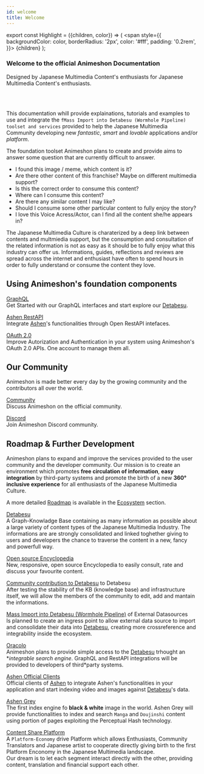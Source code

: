 ```yaml
---
id: welcome
title: Welcome
---
```


export const Highlight = ({children, color}) => (
  <span
    style={{
      backgroundColor: color,
      borderRadius: '2px',
      color: '#fff',
      padding: '0.2rem',
    }}>
    {children}
  </span>
);

### Welcome to the official Animeshon Documentation
<Highlight color="#f42555">Designed by Japanese Multimedia Content's enthusiasts for Japanese Multimedia Content's enthusiasts.</Highlight>

<br />
<br />

This documentation whill provide explainations, tutorials and examples to use and integrate the `fMass Import into Detabesu (Wormhole Pipeline) toolset and services` provided to help the Japanese Multimedia Community developing new *fantastic*, *smart* and *lovable* applications and/or *platform*.

The foundation toolset Animeshon plans to create and provide aims to answer some question that are currently difficult to answer.

* I found this image / meme, which content is it?
* Are there other content of this franchise? Maybe on different multimedia support?
* Is this the correct order to consume this content?
* Where can I consume this content?
* Are there any similar content I may like?
* Should I consume some other particular content to fully enjoy the story?
* I love this Voice Acress/Actor, can I find all the content she/he appears in?

The Japanese Multimedia Culture is charaterized by a deep link between contents and multmiedia support, but the consumption and consultation of the related information is not as easy as it should be to fully enjoy what this industry can offer us. Informations, guides, 
reflections and reviews are spread across the internet and enthusiast have often to spend hours in order to fully understand or consume the content they love.


## Using Animeshon's foundation components

[GraphQL](/docs/detabesu/graphql/quickstarts)   
Get Started with our GraphQL interfaces and start explore our [Detabesu](/docs/detabesu/introduction).

[Ashen RestAPI](/docs/ashen/sdk/quickstarts)  
Integrate [Ashen](/docs/ashen/introduction)'s functionalities through Open RestAPI intefaces.

[OAuth 2.0](/docs/oauth2/introduction)   
Improve Autorization and Authentication in your system using Animeshon's OAuth 2.0 APIs. One account to manage them all.

## Our Community
Animeshon is made better every day by the growing community and the contributors all over the world.

[Community](https://discuss.animeshon.com/)   
Discuss Animeshon on the official community.

[Discord](https://discord.com/invite/WvNsjtR)   
Join Animeshon Discord community.

## Roadmap & Further Development
Animeshon plans to expand and improve the services provided to the user community and the developer community. Our mission is to create an environment which promotes **free circulation of information**, **easy integration** by third-party systems and promote the birth of a new **360° inclusive experience** for all enthusiasts of the Japanese Multimedia Culture.

A more detailed [Roadmap](/docs/ecosystem/roadmap) is available in the [Ecosystem](/docs/ecosystem/introduction) section.

[Detabesu](/docs/detabesu/introduction)   
A Graph-Knowladge Base containing as many information as possible about a large variety of content types of the Japanese Multimedia Industry. The informations are are strongly consolidated and linked toghether giving to users and developers the chance to traverse the content in a new, fancy and powerfull way.

[Open source Encyclopedia](/docs/encyclopedia/introduction)   
New, responsive, open source Encyclopedia to easily consult, rate and discuss your favourite content.

[Community contribution to Detabesu](/docs/ecosystem/roadmap) to Detabesu   
After testing the stability of the KB (knowledge base) and infrastructure itself, we will allow the members of the community to edit, add and mantain the informations.

[Mass Import into Detabesu (Wormhole Pipeline)](/docs/ecosystem/roadmap) of External Datasources   
Is planned to create an ingress point to allow external data source to import and consolidate their data into [Detabesu](/docs/detabesu/introduction), creating more crossreference and integrability inside the ecosystem.

[Oracolo](/docs/search-engine/introduction)   
Animeshon plans to provide simple access to the [Detabesu](/docs/detabesu/introduction) trhought an **integrable search engine*. GraphQL and RestAPI integrations will be provided to developers of third*party systems.

[Ashen Official Clients](/docs/ecosystem/roadmap)   
Official clients of [Ashen](/docs/ashen/introduction) to integrate Ashen's functionalities in your application and start indexing video and images against [Detabesu](/docs/detabesu/introduction)'s data.

[Ashen Grey](/docs/ecosystem/roadmap)   
The first index engine fo **black & white** image in the world. Ashen Grey will provide functionalities to index and search `Manga` and `Doujinshi` content using portion of pages exploiting the Perceptual Hash technology.

[Content Share Platform](/docs/ecosystem/roadmap)   
A `Platform-Economy` drive Platform which allows Enthusiasts, Community Translators and Japanese artist to cooperate directly giving birth to the first Platform Enconomy in the Japanese Multimedia landscape.  
Our dream is to let each segment interact directly with the other, providing content, translation and financial support each other.
